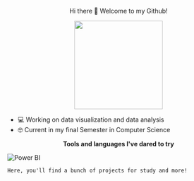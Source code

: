 <p align="center">
  Hi there 👋 Welcome to my Github!

</p>
<p align="center">
<img src="https://i.pinimg.com/736x/45/29/0d/45290ddb061a266e0767bc290218b62d.jpg" width="200">
</p>

- 💻 Working on data visualization and data analysis
- 🤓 Current in my final Semester in Computer Science

<p align="center">
  <strong>Tools and languages I've dared to try</strong>
</p>

![Power BI](https://img.shields.io/badge/Power%20BI-F2C811?style=for-the-badge&logoColor=black)

```
Here, you'll find a bunch of projects for study and more!
```



